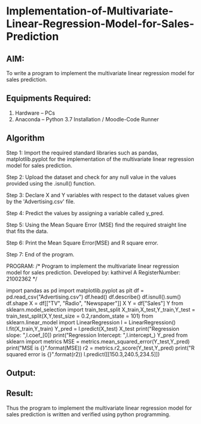 # Implementation-of-Multivariate-Linear-Regression-Model-for-Sales-Prediction

## AIM:
To write a program to implement the multivariate linear regression model for sales prediction.

## Equipments Required:
1. Hardware – PCs
2. Anaconda – Python 3.7 Installation / Moodle-Code Runner

## Algorithm
Step 1:
Import the required standard libraries such as pandas, matplotlib.pyplot for the implementation of the multivariate linear regression model for sales prediction.

Step 2:
Upload the dataset and check for any null value in the values provided using the .isnull() function.

Step 3:
Declare X and Y variables with respect to the dataset values given by the 'Advertising.csv' file.

Step 4:
Predict the values by assigning a variable called y_pred.

Step 5:
Using the Mean Square Error (MSE) find the required straight line that fits the data.

Step 6:
Print the Mean Square Error(MSE) and R square error.

Step 7:
End of the program.

PROGRAM:
/*
Program to implement the multivariate linear regression model for sales prediction.
Developed by: kathirvel A 
RegisterNumber: 21002362
*/

import pandas as pd
import matplotlib.pyplot as plt
df = pd.read_csv("Advertising.csv")
df.head()
df.describe()
df.isnull().sum()
df.shape
X = df[["TV", "Radio", "Newspaper"]]
X
Y = df["Sales"]
Y
from sklearn.model_selection import train_test_split
X_train,X_test,Y_train,Y_test = train_test_split(X,Y,test_size = 0.2,random_state = 101)
from sklearn.linear_model import LinearRegression
l = LinearRegression()
l.fit(X_train,Y_train)
Y_pred = l.predict(X_test)
X_test
print("Regression slope: ",l.coef_[0])
print("Regression Intercept: ",l.intercept_)
Y_pred
from sklearn import metrics
MSE = metrics.mean_squared_error(Y_test,Y_pred)
print("MSE is {}".format(MSE))
r2 = metrics.r2_score(Y_test,Y_pred)
print("R squared error is {}".format(r2))
l.predict([[150.3,240.5,234.5]])


## Output:


## Result:
Thus the program to implement the multivariate linear regression model for sales prediction is written and verified using python programming.
